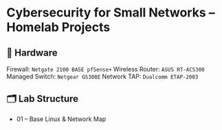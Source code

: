 # Cybersecurity for Small Networks – Homelab Projects
<!--
This repository documents my hands-on labs and configurations from working through the book **_Cybersecurity for Small Networks_ by Seth Enoka** (No Starch Press, 2022). These labs simulate real-world small-office/home-office (SOHO) environments and are designed to develop practical network defense skills.

## 📚 What's Inside

Each folder corresponds to a chapter and contains:
- ✅ Lab goals
- 🔧 Configurations and scripts
- 📸 Diagrams or screenshots
- 🧠 Lessons learned
-->
## 🧰 Hardware
Firewall: `Netgate 2100 BASE pfSense+` 
Wireless Router: `ASUS RT-AC5300` 
Managed Switch: `Netgear GS308E` 
Network TAP: `Dualcomm ETAP-2003`

## 🗂 Lab Structure

- 01 – Base Linux & Network Map
<!--
- 02 – Network Segmentation
- 03 – Firewall Configuration
- 04 – Wireless Security
- 05 – VPN Setup
- 06 – Squid Proxy
- 07 – Ad Blocking
- 08 – Malware Prevention
- 09 – Data Backup
- 10 – Network Monitoring
- 11 – User Security Tips

## 💼 Resume Highlight

**Cybersecurity for Small Networks – Home Lab**  
- Deployed segmented lab network using pfSense, Squid, VPN, and IDS/IPS tools  
- Configured ad-blocking DNS, Linux system hardening, and malware detection  
- Fully documented with lab writeups, diagrams, and lessons in public GitHub repository

GitHub: `github.com/yourusername/cybersecurity-for-small-networks-homelab`
-->
